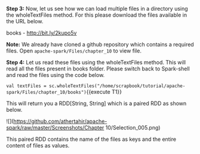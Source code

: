
 

**Step 3:** Now, let us see how we can load multiple files in a directory using the wholeTextFiles method. For this please download the files available in the URL below.

books - http://bit.ly/2kupo5v

**Note:** We already have cloned a github repository which contains a required files. Open `apache-spark/Files/chapter_10` to view file.

**Step 4:** Let us read these files using the wholeTextFiles method. This will read all the files present in books folder. Please switch back to Spark-shell and read the files using the code below.

`val textFiles = sc.wholeTextFiles("/home/scrapbook/tutorial/apache-spark/Files/chapter_10/books")`{{execute T1}} 

This will return you a RDD[String, String] which is a paired RDD as shown below.

![](https://github.com/athertahir/apache-spark/raw/master/Screenshots/Chapter 10/Selection_005.png)

This paired RDD contains the name of the files as keys and the entire content of files as values.



